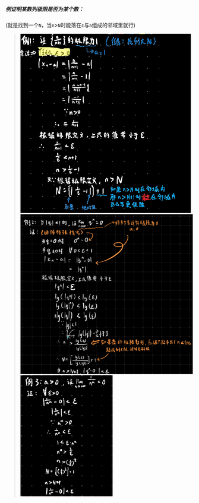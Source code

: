 ##### 例证明某数列极限是否为某个数：

(就是找到一个`N`，当`n`>`N`时能落在`ε`与`a`组成的邻域里就行)

> <div align=left> <img src="assets/1652063103058.png" alt="1652063103058" style="zoom: 57%; " /> </div>
> <div align=left> <img src="assets/1652145067944.png" alt="1652145067944" style="zoom: 80%;" /> </div>
> <div align=left><img src="assets/1652146850104.png" alt="1652146850104" style="zoom:40%;" /></div>

